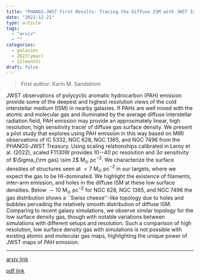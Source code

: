 ```yaml
---
title: "PHANGS-JWST First Results: Tracing the Diffuse ISM with JWST Imaging of Polycyclic Aromatic Hydrocarbon Emission in Nearby Galaxies"
date: "2022-12-21"
type: article
tags:
  - "arxiv"
  - ""
categories:
  - galaxies
  - 2022(year)
  - 12(month)
draft: false
---
```


> First author: Karin M. Sandstrom

 JWST observations of polycyclic aromatic hydrocarbon (PAH) emission provide
some of the deepest and highest resolution views of the cold interstellar
medium (ISM) in nearby galaxies. If PAHs are well mixed with the atomic and
molecular gas and illuminated by the average diffuse interstellar radiation
field, PAH emission may provide an approximately linear, high resolution, high
sensitivity tracer of diffuse gas surface density. We present a pilot study
that explores using PAH emission in this way based on MIRI observations of IC
5332, NGC 628, NGC 1365, and NGC 7496 from the PHANGS-JWST Treasury. Using
scaling relationships calibrated in Leroy et al. (2022), scaled F1130W provides
10--40 pc resolution and 3$\sigma$ sensitivity of $\Sigma_{\rm gas} \sim 2$
M$_\odot$ pc$^{-2}$. We characterize the surface densities of structures seen
at $< 7$ M$_\odot$ pc$^{-2}$ in our targets, where we expect the gas to be
HI-dominated. We highlight the existence of filaments, inter-arm emission, and
holes in the diffuse ISM at these low surface densities. Below $\sim 10$
M$_\odot$ pc$^{-2}$ for NGC 628, NGC 1365, and NGC 7496 the gas distribution
shows a ``Swiss cheese''-like topology due to holes and bubbles pervading the
relatively smooth distribution of diffuse ISM. Comparing to recent galaxy
simulations, we observe similar topology for the low surface density gas,
though with notable variations between simulations with different setups and
resolution. Such a comparison of high resolution, low surface density gas with
simulations is not possible with existing atomic and molecular gas maps,
highlighting the unique power of JWST maps of PAH emission.

---
[arxiv link](http://arxiv.org/abs/2212.11177v1)

[pdf link](http://arxiv.org/pdf/2212.11177v1)